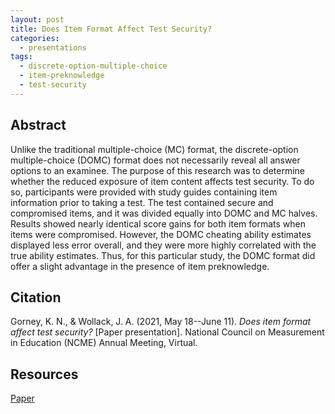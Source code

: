 ```yaml
---
layout: post
title: Does Item Format Affect Test Security?
categories:
  - presentations
tags:
  - discrete-option-multiple-choice
  - item-preknowledge
  - test-security
---
```


## Abstract
Unlike the traditional multiple-choice (MC) format, the discrete-option multiple-choice (DOMC) format does not necessarily reveal all answer options to an examinee. The purpose of this research was to determine whether the reduced exposure of item content affects test security. To do so, participants were provided with study guides containing item information prior to taking a test. The test contained secure and compromised items, and it was divided equally into DOMC and MC halves. Results showed nearly identical score gains for both item formats when items were compromised. However, the DOMC cheating ability estimates displayed less error overall, and they were more highly correlated with the true ability estimates. Thus, for this particular study, the DOMC format did offer a slight advantage in the presence of item preknowledge.

## Citation
Gorney, K. N., & Wollack, J. A. (2021, May 18--June 11). *Does item format affect test security?* [Paper presentation]. National Council on Measurement in Education (NCME) Annual Meeting, Virtual. 

## Resources
<a href="/assets/files/does-item-format-affect-test-security/ncme-2021-paper.pdf" target="_blank">Paper</a>
